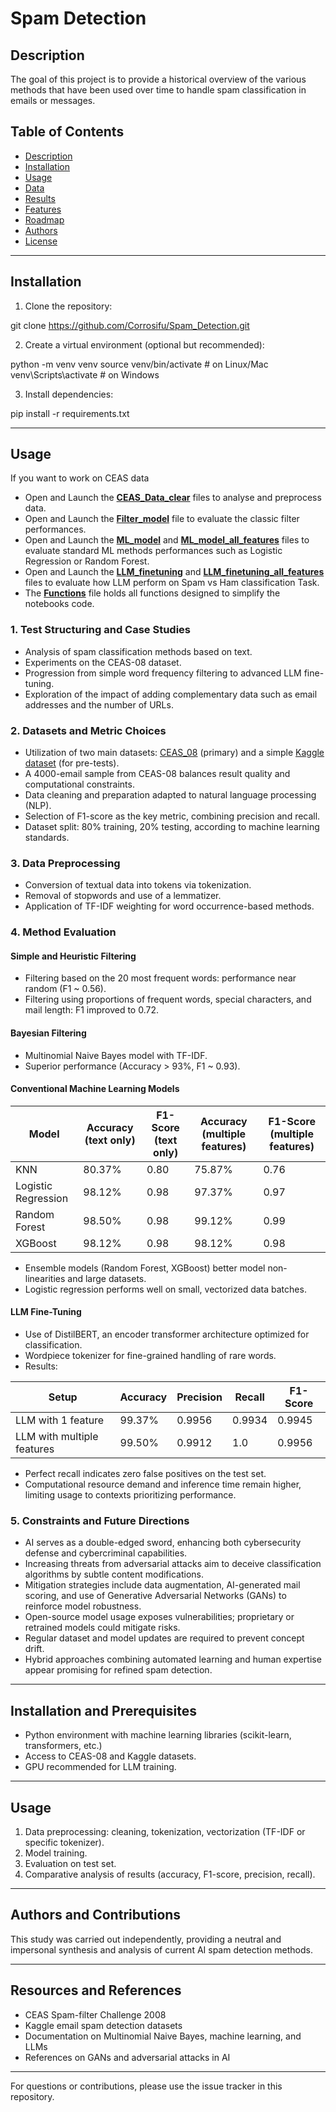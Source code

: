 # Spam Detection

## Description

The goal of this project is to provide a historical overview of the various methods that have been used over time to handle spam classification in emails or messages.

## Table of Contents

- [Description](#description)
- [Installation](#installation)
- [Usage](#usage)
- [Data](#data)
- [Results](#results)
- [Features](#features)
- [Roadmap](#roadmap)
- [Authors](#authors)
- [License](#license)

---

## Installation

1. Clone the repository:

git clone https://github.com/Corrosifu/Spam_Detection.git

2. Create a virtual environment (optional but recommended):

python -m venv venv
source venv/bin/activate # on Linux/Mac
venv\Scripts\activate # on Windows

3. Install dependencies:

pip install -r requirements.txt


---

## Usage
If you want to work on CEAS data
- Open and Launch the [**CEAS_Data_clear**](https://github.com/Corrosifu/Spam_Detection/blob/main/CEAS-08/CEAS_data_clear.ipynb)  files to analyse and preprocess data.
- Open and Launch the [**Filter_model**](https://github.com/Corrosifu/Spam_Detection/blob/main/CEAS-08/Filter_model_CEAS.ipynb) file to evaluate the classic filter performances.
- Open and Launch the [**ML_model**](https://github.com/Corrosifu/Spam_Detection/blob/main/CEAS-08/ML_model_body.ipynb) and [**ML_model_all_features**](https://github.com/Corrosifu/Spam_Detection/blob/main/CEAS-08/ML_model_multiple_features.ipynb) files to evaluate standard ML methods performances such as Logistic Regression or Random Forest.
- Open and Launch the [**LLM_finetuning**](https://github.com/Corrosifu/Spam_Detection/blob/main/CEAS-08/LLM_finetuning_body.ipynb) and [**LLM_finetuning_all_features**](https://github.com/Corrosifu/Spam_Detection/blob/main/CEAS-08/LLM_finetuning_multiple_features.ipynb) files to evaluate how LLM perform on Spam vs Ham classification Task.
- The [**Functions**](https://github.com/Corrosifu/Spam_Detection/blob/main/Functions.py) file holds all functions designed to simplify the notebooks code.
  
### 1. Test Structuring and Case Studies

- Analysis of spam classification methods based on text.
- Experiments on the CEAS-08 dataset.
- Progression from simple word frequency filtering to advanced LLM fine-tuning.
- Exploration of the impact of adding complementary data such as email addresses and the number of URLs.

### 2. Datasets and Metric Choices

- Utilization of two main datasets: [CEAS_08](https://github.com/Corrosifu/Spam_Detection/blob/main/Data/CEAS-08) (primary) and a simple [Kaggle dataset](https://www.kaggle.com/datasets/abdmental01/email-spam-dedection) (for pre-tests).
- A 4000-email sample from CEAS-08 balances result quality and computational constraints.
- Data cleaning and preparation adapted to natural language processing (NLP).
- Selection of F1-score as the key metric, combining precision and recall.
- Dataset split: 80% training, 20% testing, according to machine learning standards.

### 3. Data Preprocessing

- Conversion of textual data into tokens via tokenization.
- Removal of stopwords and use of a lemmatizer.
- Application of TF-IDF weighting for word occurrence-based methods.

### 4. Method Evaluation

#### Simple and Heuristic Filtering

- Filtering based on the 20 most frequent words: performance near random (F1 ~ 0.56).
- Filtering using proportions of frequent words, special characters, and mail length: F1 improved to 0.72.

#### Bayesian Filtering

- Multinomial Naive Bayes model with TF-IDF.
- Superior performance (Accuracy > 93%, F1 ~ 0.93).

#### Conventional Machine Learning Models

| Model               | Accuracy (text only) | F1-Score (text only) | Accuracy (multiple features) | F1-Score (multiple features) |
|---------------------|---------------------|---------------------|------------------------------|------------------------------|
| KNN                 | 80.37%              | 0.80                | 75.87%                       | 0.76                         |
| Logistic Regression  | 98.12%              | 0.98                | 97.37%                       | 0.97                         |
| Random Forest       | 98.50%              | 0.98                | 99.12%                       | 0.99                         |
| XGBoost             | 98.12%              | 0.98                | 98.12%                       | 0.98                         |

- Ensemble models (Random Forest, XGBoost) better model non-linearities and large datasets.
- Logistic regression performs well on small, vectorized data batches.

#### LLM Fine-Tuning

- Use of DistilBERT, an encoder transformer architecture optimized for classification.
- Wordpiece tokenizer for fine-grained handling of rare words.
- Results:

| Setup                | Accuracy | Precision | Recall | F1-Score |
|----------------------|----------|-----------|--------|----------|
| LLM with 1 feature   | 99.37%   | 0.9956    | 0.9934 | 0.9945   |
| LLM with multiple features | 99.50%   | 0.9912    | 1.0    | 0.9956   |

- Perfect recall indicates zero false positives on the test set.
- Computational resource demand and inference time remain higher, limiting usage to contexts prioritizing performance.

### 5. Constraints and Future Directions

- AI serves as a double-edged sword, enhancing both cybersecurity defense and cybercriminal capabilities.
- Increasing threats from adversarial attacks aim to deceive classification algorithms by subtle content modifications.
- Mitigation strategies include data augmentation, AI-generated mail scoring, and use of Generative Adversarial Networks (GANs) to reinforce model robustness.
- Open-source model usage exposes vulnerabilities; proprietary or retrained models could mitigate risks.
- Regular dataset and model updates are required to prevent concept drift.
- Hybrid approaches combining automated learning and human expertise appear promising for refined spam detection.

---

## Installation and Prerequisites

- Python environment with machine learning libraries (scikit-learn, transformers, etc.)
- Access to CEAS-08 and Kaggle datasets.
- GPU recommended for LLM training.

---

## Usage

1. Data preprocessing: cleaning, tokenization, vectorization (TF-IDF or specific tokenizer).
2. Model training.
3. Evaluation on test set.
4. Comparative analysis of results (accuracy, F1-score, precision, recall).

---

## Authors and Contributions

This study was carried out independently, providing a neutral and impersonal synthesis and analysis of current AI spam detection methods.

---

## Resources and References

- CEAS Spam-filter Challenge 2008
- Kaggle email spam detection datasets
- Documentation on Multinomial Naive Bayes, machine learning, and LLMs
- References on GANs and adversarial attacks in AI

---

For questions or contributions, please use the issue tracker in this repository.

     
  
  


